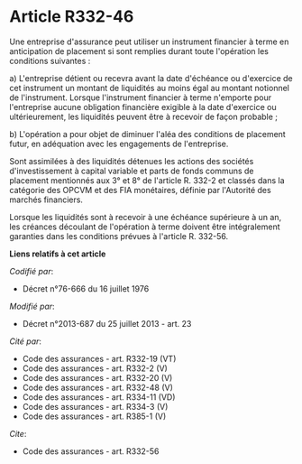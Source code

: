# Article R332-46

Une entreprise d'assurance peut utiliser un instrument financier à terme en anticipation de placement si sont remplies durant
toute l'opération les conditions suivantes : 

a) L'entreprise détient ou recevra avant la date d'échéance ou d'exercice de cet instrument un montant de liquidités au moins
égal au montant notionnel de l'instrument. Lorsque l'instrument financier à terme n'emporte pour l'entreprise aucune
obligation financière exigible à la date d'exercice ou ultérieurement, les liquidités peuvent être à recevoir de façon
probable ; 

b) L'opération a pour objet de diminuer l'aléa des conditions de placement futur, en adéquation avec les engagements de
l'entreprise. 

Sont assimilées à des liquidités détenues les actions des sociétés d'investissement à capital variable et parts de fonds
communs de placement mentionnés aux 3° et 8° de l'article R. 332-2 et classés dans la catégorie des OPCVM et des FIA
monétaires, définie par l'Autorité des marchés financiers. 

Lorsque les liquidités sont à recevoir à une échéance supérieure à un an, les créances découlant de l'opération à terme
doivent être intégralement garanties dans les conditions prévues à l'article R. 332-56.

**Liens relatifs à cet article**

_Codifié par_:

  - Décret n°76-666 du 16 juillet 1976

_Modifié par_:

  - Décret n°2013-687 du 25 juillet 2013 - art. 23

_Cité par_:

  - Code des assurances - art. R332-19 (VT)
  - Code des assurances - art. R332-2 (V)
  - Code des assurances - art. R332-20 (V)
  - Code des assurances - art. R332-48 (V)
  - Code des assurances - art. R334-11 (VD)
  - Code des assurances - art. R334-3 (V)
  - Code des assurances - art. R385-1 (V)

_Cite_:

  - Code des assurances - art. R332-56
